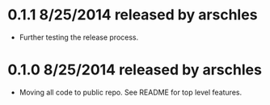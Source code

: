 # 0.1.1 8/25/2014 released by arschles
* Further testing the release process.

# 0.1.0 8/25/2014 released by arschles
* Moving all code to public repo. See README for top level features.
